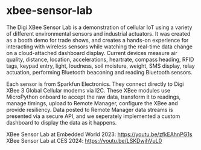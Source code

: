 # xbee-sensor-lab

The Digi XBee Sensor Lab is a demonstration of cellular IoT using a variety of different environmental sensors and industrial actuators. It was created as a booth demo for trade shows, and creates a hands-on experience for interacting with wireless sensors while watching the real-time data change on a cloud-attached dashboard display. Current devices measure air quality, distance, location, accelerations, heartrate, compass heading, RFID tags, keypad entry, light, loudness, soil moisture, weight, SMS display, relay actuation, performing Bluetooth beaconing and reading Bluetooth sensors.

Each sensor is from Sparkfun Electronics. They connect directly to Digi XBee 3 Global Cellular modems via I2C. These XBee modules use MicroPython onboard to accept the raw data, transform it to readings, manage timings, upload to Remote Manager, configure the XBee and provide resiliency. Data posted to Remote Manager data streams is presented via a secure API, and we seperately implemented a custom dashboard to display the data as it happens.


XBee Sensor Lab at Embedded World 2023: https://youtu.be/zfkEAhnPG1s
XBee Sensor Lab at CES 2024: https://youtu.be/LSKDwjhVuL0
